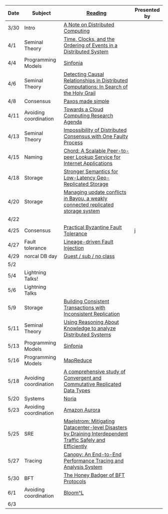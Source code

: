 |Date|Subject|<a href="Link">Reading</a>|Presented by|
|------------|-------------|-------------|------------|
|3/30|Intro|<a href="http://citeseerx.ist.psu.edu/viewdoc/summary?doi=10.1.1.41.7628">A Note on Distributed Computing</a>||
|4/1|Seminal Theory|<a href="http://amturing.acm.org/p558-lamport.pdf">Time, Clocks, and the Ordering of Events in a Distributed System</a>||
|4/4|Programming Models|<a href="http://www.sosp2007.org/papers/sosp064-aguilera.pdf">Sinfonia</a>||
|4/6|Seminal Theory|<a href="https://www.vs.inf.ethz.ch/publ/papers/holygrail.pdf">Detecting Causal Relationships in Distributed Computations: In Search of the Holy Grail</a>||
|4/8|Consensus|<a href="http://research.microsoft.com/en-us/um/people/lamport/pubs/paxos-simple.pdf">Paxos made simple </a>||
|4/11|Avoiding coordination|<a href="https://www.cs.purdue.edu/homes/bb/cs590/handouts/Cornell.pdf">Towards a Cloud Computing Research Agenda</a>||
|4/13|Seminal Theory|<a href="https://groups.csail.mit.edu/tds/papers/Lynch/jacm85.pdf">Impossibility of Distributed Consensus with One Faulty Process</a>||
|4/15|Naming|<a href="https://pdos.csail.mit.edu/papers/chord:sigcomm01/chord_sigcomm.pdf">Chord: A Scalable Peer-to-peer Lookup Service for Internet Applications</a>||
|4/18|Storage|<a href="http://www.cs.princeton.edu/~wlloyd/papers/eiger-nsdi13.pdf">Stronger Semantics for Low-Latency Geo-Replicated Storage</a>||
|4/20|Storage|<a href="http://zoo.cs.yale.edu/classes/cs422/2013/bib/terry95managing.pdf">Managing update conflicts in Bayou, a weakly connected replicated storage system</a>||
|4/22|||
|4/25|Consensus|<a href="http://pmg.csail.mit.edu/papers/osdi99.pdf">Practical Byzantine Fault Tolerance</a>|j|
|4/27|Fault tolerance|<a href="https://people.ucsc.edu/~palvaro/molly.pdf">Lineage-driven Fault Injection</a>||
|4/29|norcal DB day|<a href="">Guest / sub / no class</a>||
|5/2|||
|5/4|Lightning Talks!||
|5/6| Lightning Talks||
|5/9|Storage|<a href="https://syslab.cs.washington.edu/papers/tapir-tr14.pdf">Building Consistent Transactions with Inconsistent Replication</a>||
|5/11|Seminal Theory|<a href="https://www.cs.cornell.edu/home/halpern/papers/UsingRAK.pdf">Using Reasoning About Knowledge to analyze Distributed Systems</a>||
|5/13|Programming Models|<a href="http://www.sosp2007.org/papers/sosp064-aguilera.pdf">Sinfonia</a>||
|5/16|Programming Models|<a href="http://static.googleusercontent.com/media/research.google.com/en//archive/mapreduce-osdi04.pdf">MapReduce</a>||
|5/18|Avoiding coordination|<a href="http://hal.upmc.fr/inria-00555588/document">A comprehensive study of Convergent and Commutative Replicated Data Types</a>||
|5/20|Systems|<a href="https://www.usenix.org/conference/osdi18/presentation/gjengset">Noria</a>||
|5/23|Avoiding coordination|<a href="https://dl.acm.org/citation.cfm?id=3183713.3196937">Amazon Aurora</a>||
|5/25|SRE|<a href="https://www.usenix.org/conference/osdi18/presentation/veeraraghavan">Maelstrom: Mitigating Datacenter-level Disasters by Draining Interdependent Traffic Safely and Efficiently</a>||
|5/27|Tracing|<a href="https://research.fb.com/publications/canopy-end-to-end-performance-tracing-at-scale/">Canopy: An End-to-End Performance Tracing and Analysis System</a>||
|5/30|BFT|<a href="https://eprint.iacr.org/2016/199.pdf">The Honey Badger of BFT Protocols</a>||
|6/1|Avoiding coordination|<a href="http://www.neilconway.org/docs/socc2012_bloom_lattices.pdf">Bloom^L</a>||
6/3||<a href=""></a>||
